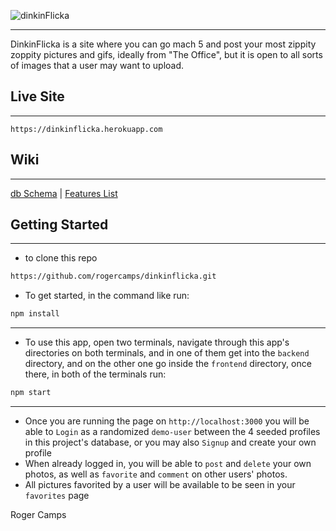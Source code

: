 ![dinkinFlicka](https://user-images.githubusercontent.com/18482572/161409206-5ad1fc24-9b36-4e2c-8d1c-c9c3a0582ee2.png)

***
DinkinFlicka is a site where you can go mach 5 and post your most zippity zoppity pictures and gifs, ideally from "The Office", but it is open to all sorts of images that a user may want to upload.

## Live Site
***
`https://dinkinflicka.herokuapp.com`

## Wiki
***
[db Schema](https://github.com/rogercamps/dinkinflicka/wiki/DB-Schema) |
[Features List](https://github.com/rogercamps/dinkinflicka/wiki/Features)
## Getting Started
***
- to clone this repo
```sh
https://github.com/rogercamps/dinkinflicka.git
```
- To get started, in the command like run:
```sh
npm install
```

***
- To use this app, open two terminals, navigate through this app's directories on both terminals, and in one of them get into the `backend` directory, and on the other one go inside the `frontend` directory, once there, in both of the terminals run:
```sh
npm start
```
***
- Once you are running the page on ```http://localhost:3000``` you will be able to `Login` as a randomized `demo-user` between the 4 seeded profiles in this project's database, or you may also `Signup` and create your own profile
- When already logged in, you will be able to `post` and `delete` your own photos, as well as `favorite` and `comment` on other users' photos.
- All pictures favorited by a user will be available to be seen in your `favorites` page

Roger Camps
